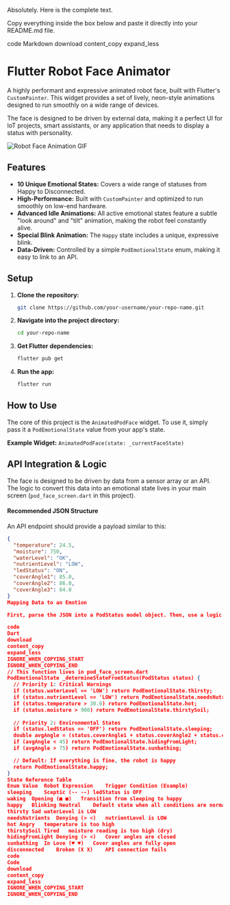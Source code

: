
Absolutely. Here is the complete text.

Copy everything inside the box below and paste it directly into your README.md file.

code
Markdown
download
content_copy
expand_less

# Flutter Robot Face Animator

A highly performant and expressive animated robot face, built with Flutter's `CustomPainter`. This widget provides a set of lively, neon-style animations designed to run smoothly on a wide range of devices.

The face is designed to be driven by external data, making it a perfect UI for IoT projects, smart assistants, or any application that needs to display a status with personality.

<!-- 
  **ACTION REQUIRED:** Create a GIF of your app!
  1. Run the app on an emulator/simulator.
  2. Use a screen recorder (like QuickTime on Mac or OBS Studio on Windows).
  3. Convert the video to a GIF using a site like ezgif.com.
  4. Place the GIF in your project folder (e.g., in a new `assets/images` folder) and change the link below.
-->
![Robot Face Animation GIF](https://raw.githubusercontent.com/your-username/your-repo-name/main/assets/images/app_demo.gif)


## Features

- **10 Unique Emotional States:** Covers a wide range of statuses from Happy to Disconnected.
- **High-Performance:** Built with `CustomPainter` and optimized to run smoothly on low-end hardware.
- **Advanced Idle Animations:** All active emotional states feature a subtle "look around" and "tilt" animation, making the robot feel constantly alive.
- **Special Blink Animation:** The `Happy` state includes a unique, expressive blink.
- **Data-Driven:** Controlled by a simple `PodEmotionalState` enum, making it easy to link to an API.


## Setup

1.  **Clone the repository:**
    ```bash
    git clone https://github.com/your-username/your-repo-name.git
    ```

2.  **Navigate into the project directory:**
    ```bash
    cd your-repo-name
    ```

3.  **Get Flutter dependencies:**
    ```bash
    flutter pub get
    ```

4.  **Run the app:**
    ```bash
    flutter run
    ```

## How to Use

The core of this project is the `AnimatedPodFace` widget. To use it, simply pass it a `PodEmotionalState` value from your app's state.

**Example Widget:** `AnimatedPodFace(state: _currentFaceState)`

## API Integration & Logic

The face is designed to be driven by data from a sensor array or an API. The logic to convert this data into an emotional state lives in your main screen (`pod_face_screen.dart` in this project).

#### Recommended JSON Structure

An API endpoint should provide a payload similar to this:

```json
{
  "temperature": 24.5,
  "moisture": 750,
  "waterLevel": "OK",
  "nutrientLevel": "LOW",
  "ledStatus": "ON",
  "coverAngle1": 85.0,
  "coverAngle2": 86.0,
  "coverAngle3": 84.0
}
Mapping Data to an Emotion

First, parse the JSON into a PodStatus model object. Then, use a logic function to determine the most important state to display. This function establishes the robot's personality by prioritizing certain conditions over others.

code
Dart
download
content_copy
expand_less
IGNORE_WHEN_COPYING_START
IGNORE_WHEN_COPYING_END
// This function lives in pod_face_screen.dart
PodEmotionalState _determineStateFromStatus(PodStatus status) {
  // Priority 1: Critical Warnings
  if (status.waterLevel == 'LOW') return PodEmotionalState.thirsty;
  if (status.nutrientLevel == 'LOW') return PodEmotionalState.needsNutrients;
  if (status.temperature > 30.0) return PodEmotionalState.hot;
  if (status.moisture > 900) return PodEmotionalState.thirstySoil;
  
  // Priority 2: Environmental States
  if (status.ledStatus == 'OFF') return PodEmotionalState.sleeping;
  double avgAngle = (status.coverAngle1 + status.coverAngle2 + status.coverAngle3) / 3.0;
  if (avgAngle < 45) return PodEmotionalState.hidingFromLight;
  if (avgAngle > 75) return PodEmotionalState.sunbathing;

  // Default: If everything is fine, the robot is happy
  return PodEmotionalState.happy;
}
State Reference Table
Enum Value	Robot Expression	Trigger Condition (Example)
sleeping	Sceptic (-- --)	ledStatus is OFF
waking	Opening (■ ■)	Transition from sleeping to happy
happy	Blinking Neutral	Default state when all conditions are normal
thirsty	Sad	waterLevel is LOW
needsNutrients	Denying (> <)	nutrientLevel is LOW
hot	Angry	temperature is too high
thirstySoil	Tired	moisture reading is too high (dry)
hidingFromLight	Denying (> <)	Cover angles are closed
sunbathing	In Love (♥ ♥)	Cover angles are fully open
disconnected	Broken (X X)	API connection fails
code
Code
download
content_copy
expand_less
IGNORE_WHEN_COPYING_START
IGNORE_WHEN_COPYING_END